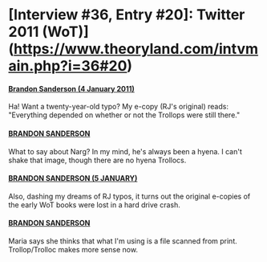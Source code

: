 # [Interview #36, Entry #20]: Twitter 2011 (WoT)](https://www.theoryland.com/intvmain.php?i=36#20)

#### [Brandon Sanderson (4 January 2011)](http://twitter.com/BrandonSandrson/status/22404802650574848)

Ha! Want a twenty-year-old typo? My e-copy (RJ's original) reads: "Everything depended on whether or not the Trollops were still there."

#### [BRANDON SANDERSON](http://twitter.com/BrandonSandrson/status/22409077900447744)

What to say about Narg? In my mind, he's always been a hyena. I can't shake that image, though there are no hyena Trollocs.

#### [BRANDON SANDERSON (5 JANUARY)](http://twitter.com/BrandonSandrson/status/22738711972159489)

Also, dashing my dreams of RJ typos, it turns out the original e-copies of the early WoT books were lost in a hard drive crash.

#### [BRANDON SANDERSON](http://twitter.com/BrandonSandrson/status/22739093188247552)

Maria says she thinks that what I'm using is a file scanned from print. Trollop/Trolloc makes more sense now.

